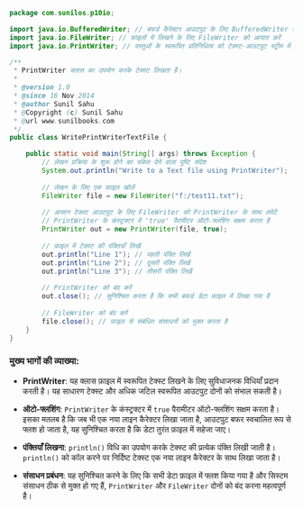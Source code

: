 ```java
package com.sunilos.p10io;

import java.io.BufferedWriter; // बफर्ड कैरेक्टर आउटपुट के लिए BufferedWriter को आयात करें
import java.io.FileWriter; // फ़ाइलों में लिखने के लिए FileWriter को आयात करें
import java.io.PrintWriter; // वस्तुओं के स्वरूपित प्रतिनिधित्व को टेक्स्ट-आउटपुट स्ट्रीम में प्रिंट करने के लिए PrintWriter को आयात करें

/**
 * PrintWriter क्लास का उपयोग करके टेक्स्ट लिखता है।
 * 
 * @version 1.0
 * @since 16 Nov 2014
 * @author Sunil Sahu
 * @Copyright (c) Sunil Sahu
 * @url www.sunilbooks.com
 */
public class WritePrintWriterTextFile {

    public static void main(String[] args) throws Exception {
        // लेखन प्रक्रिया के शुरू होने का संकेत देने वाला पुष्टि संदेश
        System.out.println("Write to a Text file using PrintWriter");
        
        // लेखन के लिए एक फ़ाइल खोलें
        FileWriter file = new FileWriter("f:/test11.txt");
        
        // आसान टेक्स्ट आउटपुट के लिए FileWriter को PrintWriter के साथ लपेटें
        // PrintWriter के कंस्ट्रक्टर में 'true' पैरामीटर ऑटो-फ्लशिंग सक्षम करता है
        PrintWriter out = new PrintWriter(file, true);
        
        // फ़ाइल में टेक्स्ट की पंक्तियाँ लिखें
        out.println("Line 1"); // पहली पंक्ति लिखें
        out.println("Line 2"); // दूसरी पंक्ति लिखें
        out.println("Line 3"); // तीसरी पंक्ति लिखें
        
        // PrintWriter को बंद करें
        out.close(); // सुनिश्चित करता है कि सभी बफर्ड डेटा फ़ाइल में लिखा गया है
        
        // FileWriter को बंद करें
        file.close(); // फ़ाइल से संबंधित संसाधनों को मुक्त करता है
    }
}
```

### मुख्य भागों की व्याख्या:

- **PrintWriter**: यह क्लास फ़ाइल में स्वरूपित टेक्स्ट लिखने के लिए सुविधाजनक विधियाँ प्रदान करती है। यह साधारण टेक्स्ट और अधिक जटिल स्वरूपित आउटपुट दोनों को संभाल सकती है।

- **ऑटो-फ्लशिंग**: `PrintWriter` के कंस्ट्रक्टर में `true` पैरामीटर ऑटो-फ्लशिंग सक्षम करता है। इसका मतलब है कि जब भी एक नया लाइन कैरेक्टर लिखा जाता है, आउटपुट बफर स्वचालित रूप से फ्लश हो जाता है, यह सुनिश्चित करता है कि डेटा तुरंत फ़ाइल में सहेजा जाए।

- **पंक्तियाँ लिखना**: `println()` विधि का उपयोग करके टेक्स्ट की प्रत्येक पंक्ति लिखी जाती है। `println()` को कॉल करने पर निर्दिष्ट टेक्स्ट एक नया लाइन कैरेक्टर के साथ लिखा जाता है।

- **संसाधन प्रबंधन**: यह सुनिश्चित करने के लिए कि सभी डेटा फ़ाइल में फ्लश किया गया है और सिस्टम संसाधन ठीक से मुक्त हो गए हैं, `PrintWriter` और `FileWriter` दोनों को बंद करना महत्वपूर्ण है।
